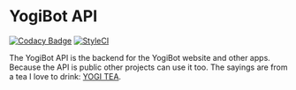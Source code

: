 # YogiBot API
[![Codacy Badge](https://api.codacy.com/project/badge/Grade/404ccbb80ef9407e868f2903a92d4c21)](https://www.codacy.com/app/CrazyMarvin/yogibot-api?utm_source=github.com&utm_medium=referral&utm_content=Crazy-Marvin/yogibot-api&utm_campaign=badger)
[![StyleCI](https://styleci.io/repos/87644457/shield?style=plastic&branch=master)](https://styleci.io/repos/87644457)

The YogiBot API is the backend for the YogiBot website and other apps. Because the API is public other projects can use it too. 
The sayings are from a tea I love to drink: <a href="https://www.yogitea.com/">YOGI TEA</a>.
